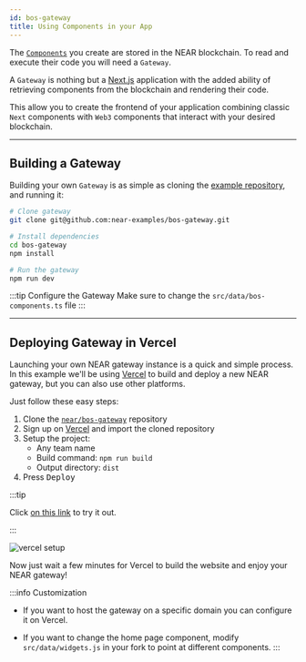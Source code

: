 ```yaml
---
id: bos-gateway
title: Using Components in your App
---
```


The [`Components`](../components.md) you create are stored in the NEAR blockchain. To read and execute their code you will need a `Gateway`.

A `Gateway` is nothing but a [Next.js](https://nextjs.org/) application with the added ability of retrieving components from the blockchain and rendering their code.

This allow you to create the frontend of your application combining classic `Next` components with `Web3` components that interact with your desired blockchain.


---

## Building a Gateway

Building your own `Gateway` is as simple as cloning the [example repository](https://github.com/near-examples/bos-gateway), and running it:

```bash
# Clone gateway
git clone git@github.com:near-examples/bos-gateway.git

# Install dependencies
cd bos-gateway
npm install

# Run the gateway
npm run dev
```

:::tip Configure the Gateway
Make sure to change the `src/data/bos-components.ts` file
:::

---

## Deploying Gateway in Vercel

Launching your own NEAR gateway instance is a quick and simple process. In this example we'll be using [Vercel](https://vercel.com) to build and deploy a new NEAR gateway, but you can also use other platforms.

Just follow these easy steps:

1. Clone the [`near/bos-gateway`](https://github.com/near-examples/bos-gateway) repository
2. Sign up on [Vercel](https://vercel.com/) and import the cloned repository
3. Setup the project:
   - Any team name
   - Build command: `npm run build`
   - Output directory: `dist`
4. Press <kbd>Deploy</kbd>

:::tip

Click [on this link](https://vercel.com/new/clone?repository-url=https%3A%2F%2Fgithub.com%2Fnear%2Fnear-discovery-alpha&amp;build-command=npm%20run%20build&amp;install-command=npm%20install&amp;output-directory=dist) to try it out.

:::

![vercel setup](/docs/vercel-gateway.png)

Now just wait a few minutes for Vercel to build the website and enjoy your NEAR gateway!

:::info Customization
- If you want to host the gateway on a specific domain you can configure it on Vercel.

- If you want to change the home page component, modify `src/data/widgets.js` in your fork to point at different components.
:::
